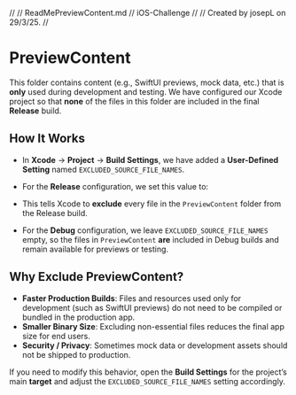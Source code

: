 //
//  ReadMePreviewContent.md
//  iOS-Challenge
//
//  Created by josepL on 29/3/25.
//

# PreviewContent

This folder contains content (e.g., SwiftUI previews, mock data, etc.) that is **only** used during development and testing. We have configured our Xcode project so that **none** of the files in this folder are included in the final **Release** build.

## How It Works

- In **Xcode** → **Project** → **Build Settings**, we have added a **User-Defined Setting** named `EXCLUDED_SOURCE_FILE_NAMES`.
- For the **Release** configuration, we set this value to:


- This tells Xcode to **exclude** every file in the `PreviewContent` folder from the Release build.
- For the **Debug** configuration, we leave `EXCLUDED_SOURCE_FILE_NAMES` empty, so the files in `PreviewContent` **are** included in Debug builds and remain available for previews or testing.

## Why Exclude PreviewContent?

- **Faster Production Builds**: Files and resources used only for development (such as SwiftUI previews) do not need to be compiled or bundled in the production app.
- **Smaller Binary Size**: Excluding non-essential files reduces the final app size for end users.
- **Security / Privacy**: Sometimes mock data or development assets should not be shipped to production.

If you need to modify this behavior, open the **Build Settings** for the project’s main **target** and adjust the `EXCLUDED_SOURCE_FILE_NAMES` setting accordingly.
